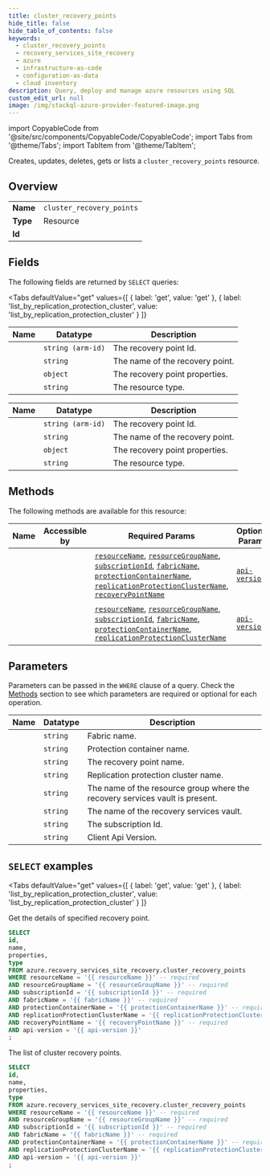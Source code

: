 ```yaml
--- 
title: cluster_recovery_points
hide_title: false
hide_table_of_contents: false
keywords:
  - cluster_recovery_points
  - recovery_services_site_recovery
  - azure
  - infrastructure-as-code
  - configuration-as-data
  - cloud inventory
description: Query, deploy and manage azure resources using SQL
custom_edit_url: null
image: /img/stackql-azure-provider-featured-image.png
---
```


import CopyableCode from '@site/src/components/CopyableCode/CopyableCode';
import Tabs from '@theme/Tabs';
import TabItem from '@theme/TabItem';

Creates, updates, deletes, gets or lists a <code>cluster_recovery_points</code> resource.

## Overview
<table><tbody>
<tr><td><b>Name</b></td><td><code>cluster_recovery_points</code></td></tr>
<tr><td><b>Type</b></td><td>Resource</td></tr>
<tr><td><b>Id</b></td><td><CopyableCode code="azure.recovery_services_site_recovery.cluster_recovery_points" /></td></tr>
</tbody></table>

## Fields

The following fields are returned by `SELECT` queries:

<Tabs
    defaultValue="get"
    values={[
        { label: 'get', value: 'get' },
        { label: 'list_by_replication_protection_cluster', value: 'list_by_replication_protection_cluster' }
    ]}
>
<TabItem value="get">

<table>
<thead>
    <tr>
    <th>Name</th>
    <th>Datatype</th>
    <th>Description</th>
    </tr>
</thead>
<tbody>
<tr>
    <td><CopyableCode code="id" /></td>
    <td><code>string (arm-id)</code></td>
    <td>The recovery point Id.</td>
</tr>
<tr>
    <td><CopyableCode code="name" /></td>
    <td><code>string</code></td>
    <td>The name of the recovery point.</td>
</tr>
<tr>
    <td><CopyableCode code="properties" /></td>
    <td><code>object</code></td>
    <td>The recovery point properties.</td>
</tr>
<tr>
    <td><CopyableCode code="type" /></td>
    <td><code>string</code></td>
    <td>The resource type.</td>
</tr>
</tbody>
</table>
</TabItem>
<TabItem value="list_by_replication_protection_cluster">

<table>
<thead>
    <tr>
    <th>Name</th>
    <th>Datatype</th>
    <th>Description</th>
    </tr>
</thead>
<tbody>
<tr>
    <td><CopyableCode code="id" /></td>
    <td><code>string (arm-id)</code></td>
    <td>The recovery point Id.</td>
</tr>
<tr>
    <td><CopyableCode code="name" /></td>
    <td><code>string</code></td>
    <td>The name of the recovery point.</td>
</tr>
<tr>
    <td><CopyableCode code="properties" /></td>
    <td><code>object</code></td>
    <td>The recovery point properties.</td>
</tr>
<tr>
    <td><CopyableCode code="type" /></td>
    <td><code>string</code></td>
    <td>The resource type.</td>
</tr>
</tbody>
</table>
</TabItem>
</Tabs>

## Methods

The following methods are available for this resource:

<table>
<thead>
    <tr>
    <th>Name</th>
    <th>Accessible by</th>
    <th>Required Params</th>
    <th>Optional Params</th>
    <th>Description</th>
    </tr>
</thead>
<tbody>
<tr>
    <td><a href="#get"><CopyableCode code="get" /></a></td>
    <td><CopyableCode code="select" /></td>
    <td><a href="#parameter-resourceName"><code>resourceName</code></a>, <a href="#parameter-resourceGroupName"><code>resourceGroupName</code></a>, <a href="#parameter-subscriptionId"><code>subscriptionId</code></a>, <a href="#parameter-fabricName"><code>fabricName</code></a>, <a href="#parameter-protectionContainerName"><code>protectionContainerName</code></a>, <a href="#parameter-replicationProtectionClusterName"><code>replicationProtectionClusterName</code></a>, <a href="#parameter-recoveryPointName"><code>recoveryPointName</code></a></td>
    <td><a href="#parameter-api-version"><code>api-version</code></a></td>
    <td>Get the details of specified recovery point.</td>
</tr>
<tr>
    <td><a href="#list_by_replication_protection_cluster"><CopyableCode code="list_by_replication_protection_cluster" /></a></td>
    <td><CopyableCode code="select" /></td>
    <td><a href="#parameter-resourceName"><code>resourceName</code></a>, <a href="#parameter-resourceGroupName"><code>resourceGroupName</code></a>, <a href="#parameter-subscriptionId"><code>subscriptionId</code></a>, <a href="#parameter-fabricName"><code>fabricName</code></a>, <a href="#parameter-protectionContainerName"><code>protectionContainerName</code></a>, <a href="#parameter-replicationProtectionClusterName"><code>replicationProtectionClusterName</code></a></td>
    <td><a href="#parameter-api-version"><code>api-version</code></a></td>
    <td>The list of cluster recovery points.</td>
</tr>
</tbody>
</table>

## Parameters

Parameters can be passed in the `WHERE` clause of a query. Check the [Methods](#methods) section to see which parameters are required or optional for each operation.

<table>
<thead>
    <tr>
    <th>Name</th>
    <th>Datatype</th>
    <th>Description</th>
    </tr>
</thead>
<tbody>
<tr id="parameter-fabricName">
    <td><CopyableCode code="fabricName" /></td>
    <td><code>string</code></td>
    <td>Fabric name.</td>
</tr>
<tr id="parameter-protectionContainerName">
    <td><CopyableCode code="protectionContainerName" /></td>
    <td><code>string</code></td>
    <td>Protection container name.</td>
</tr>
<tr id="parameter-recoveryPointName">
    <td><CopyableCode code="recoveryPointName" /></td>
    <td><code>string</code></td>
    <td>The recovery point name.</td>
</tr>
<tr id="parameter-replicationProtectionClusterName">
    <td><CopyableCode code="replicationProtectionClusterName" /></td>
    <td><code>string</code></td>
    <td>Replication protection cluster name.</td>
</tr>
<tr id="parameter-resourceGroupName">
    <td><CopyableCode code="resourceGroupName" /></td>
    <td><code>string</code></td>
    <td>The name of the resource group where the recovery services vault is present.</td>
</tr>
<tr id="parameter-resourceName">
    <td><CopyableCode code="resourceName" /></td>
    <td><code>string</code></td>
    <td>The name of the recovery services vault.</td>
</tr>
<tr id="parameter-subscriptionId">
    <td><CopyableCode code="subscriptionId" /></td>
    <td><code>string</code></td>
    <td>The subscription Id.</td>
</tr>
<tr id="parameter-api-version">
    <td><CopyableCode code="api-version" /></td>
    <td><code>string</code></td>
    <td>Client Api Version.</td>
</tr>
</tbody>
</table>

## `SELECT` examples

<Tabs
    defaultValue="get"
    values={[
        { label: 'get', value: 'get' },
        { label: 'list_by_replication_protection_cluster', value: 'list_by_replication_protection_cluster' }
    ]}
>
<TabItem value="get">

Get the details of specified recovery point.

```sql
SELECT
id,
name,
properties,
type
FROM azure.recovery_services_site_recovery.cluster_recovery_points
WHERE resourceName = '{{ resourceName }}' -- required
AND resourceGroupName = '{{ resourceGroupName }}' -- required
AND subscriptionId = '{{ subscriptionId }}' -- required
AND fabricName = '{{ fabricName }}' -- required
AND protectionContainerName = '{{ protectionContainerName }}' -- required
AND replicationProtectionClusterName = '{{ replicationProtectionClusterName }}' -- required
AND recoveryPointName = '{{ recoveryPointName }}' -- required
AND api-version = '{{ api-version }}'
;
```
</TabItem>
<TabItem value="list_by_replication_protection_cluster">

The list of cluster recovery points.

```sql
SELECT
id,
name,
properties,
type
FROM azure.recovery_services_site_recovery.cluster_recovery_points
WHERE resourceName = '{{ resourceName }}' -- required
AND resourceGroupName = '{{ resourceGroupName }}' -- required
AND subscriptionId = '{{ subscriptionId }}' -- required
AND fabricName = '{{ fabricName }}' -- required
AND protectionContainerName = '{{ protectionContainerName }}' -- required
AND replicationProtectionClusterName = '{{ replicationProtectionClusterName }}' -- required
AND api-version = '{{ api-version }}'
;
```
</TabItem>
</Tabs>
